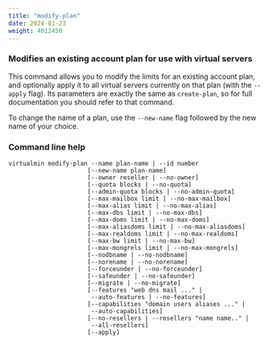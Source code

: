 ```yaml
---
title: "modify-plan"
date: 2024-01-23
weight: 4012450
---
```


### Modifies an existing account plan for use with virtual servers

This command allows you to modify the limits for an existing account plan, and optionally apply it to all virtual servers currently on that plan (with the `--apply` flag). Its parameters are exactly the same as `create-plan`, so for full documentation you should refer to that command.

To change the name of a plan, use the `--new-name` flag followed by the new name of your choice.
 
### Command line help

```text
virtualmin modify-plan --name plan-name | --id number
                      [--new-name plan-name]
                      [--owner reseller | --no-owner]
                      [--quota blocks | --no-quota]
                      [--admin-quota blocks | --no-admin-quota]
                      [--max-mailbox limit | --no-max-mailbox]
                      [--max-alias limit | --no-max-alias]
                      [--max-dbs limit | --no-max-dbs]
                      [--max-doms limit | --no-max-doms]
                      [--max-aliasdoms limit | --no-max-aliasdoms]
                      [--max-realdoms limit | --no-max-realdoms]
                      [--max-bw limit | --no-max-bw]
                      [--max-mongrels limit | --no-max-mongrels]
                      [--nodbname | --no-nodbname]
                      [--norename | --no-norename]
                      [--forceunder | --no-forceunder]
                      [--safeunder | --no-safeunder]
                      [--migrate | --no-migrate]
                      [--features "web dns mail ..." |
                       --auto-features | --no-features]
                      [--capabilities "domain users aliases ..." |
                       --auto-capabilities]
                      [--no-resellers | --resellers "name name.." |
                       --all-resellers]
                      [--apply]
```
